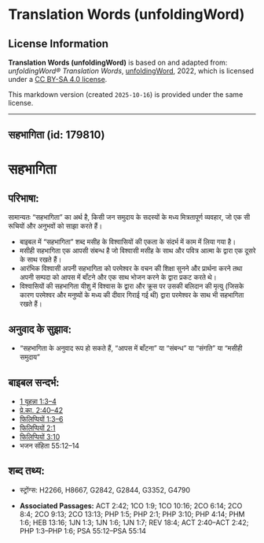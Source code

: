 # Translation Words (unfoldingWord)

## License Information

**Translation Words (unfoldingWord)** is based on and adapted from: _unfoldingWord® Translation Words_, [unfoldingWord](https://unfoldingword.org/utw), 2022, which is licensed under a [CC BY-SA 4.0 license](https://creativecommons.org/licenses/by-sa/4.0/legalcode.en).

This markdown version (created `2025-10-16`) is provided under the same license.



--------------------------------

## सहभागिता (id: 179810)

सहभागिता
========

परिभाषा:
--------

सामान्यतः “सहभागिता” का अर्थ है, किसी जन समुदाय के सदस्यों के मध्य मित्रतापूर्ण व्यवहार, जो एक सी रूचियों और अनुभवों को साझा करते हैं।

* बाइबल में “सहभागिता” शब्द मसीह के विश्वासियों की एकता के संदर्भ में काम में लिया गया है।
* मसीही सहभागिता एक आपसी संबन्ध है जो विश्वासी मसीह के साथ और पवित्र आत्मा के द्वारा एक दूसरे के साथ रखते हैं।
* आरंभिक विश्वासी अपनी सहभागिता को परमेश्वर के वचन की शिक्षा सुनने और प्रार्थना करने तथा अपनी सम्पदा को आपस में बाँटने और एक साथ भोजन करने के द्वारा प्रकट करते थे।
* विश्वासियों की सहभागिता यीशु में विश्वास के द्वारा और क्रूस पर उसकी बलिदान की मृत्यु (जिसके कारण परमेश्वर और मनुष्यों के मध्य की दीवार गिराई गई थी) द्वारा परमेश्वर के साथ भी सहभागिता रखते हैं।

अनुवाद के सुझाव:
----------------

* “सहभागिता के अनुवाद रूप हो सकते हैं, “आपस में बाँटना” या “संबन्ध” या “संगति” या “मसीही समुदाय”

बाइबल सन्दर्भ:
--------------

* [1 यूहन्ना 1:3–4](https://ref.ly/1John0:0)
* [प्रे.का. 2:40–42](https://ref.ly/Acts2:40-Acts2:42)
* [फिलिप्पियों 1:3–6](https://ref.ly/Phil1:3-Phil1:6)
* [फिलिप्पियों 2:1](https://ref.ly/Phil2:1)
* [फिलिप्पियों 3:10](https://ref.ly/Phil3:10)
* भजन संहिता 55:12–14

शब्द तथ्य:
----------

* स्ट्रोंग्स: H2266, H8667, G2842, G2844, G3352, G4790

* **Associated Passages:** ACT 2:42; 1CO 1:9; 1CO 10:16; 2CO 6:14; 2CO 8:4; 2CO 9:13; 2CO 13:13; PHP 1:5; PHP 2:1; PHP 3:10; PHP 4:14; PHM 1:6; HEB 13:16; 1JN 1:3; 1JN 1:6; 1JN 1:7; REV 18:4; ACT 2:40–ACT 2:42; PHP 1:3–PHP 1:6; PSA 55:12–PSA 55:14

